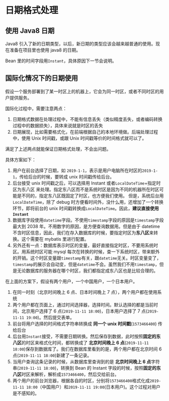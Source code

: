 # 日期格式处理

## 使用 Java8 日期

Java8 引入了新的日期类型，以后，新日期的类型应该会越来越普通的使用。现在准备在项目里也使用 java8 的日期。

Bean 里的时间字段用`Instant`，具体原因下一节会说明。

## 国际化情况下的日期使用

假设一个服务部署到了某一时区上的机器上，它会为同一时区，或者不同时区的用户提供服务。

国际化过程中，需要注意两点：

1. 日期格式数据在处理过程中，不能有信息丢失（类似精度丢失，或者编码转换过程中的数据损失），具体来说就是时区的丢失
2. 日期展现，比如需要格式化，在前端根据自己的本地环境做。后端处理过程中，使用 Unix 时间戳，或跟 Unix 时间戳等价的时间格式就可以了。

满足了上述两点就能保证日期格式处理，不会出问题。

具体方案如下：

1. 用户在前台选择了日期，如 `2019-1-1`，表示是用户电脑所在时区的`2019-1-1`，传给后台的时候，要转成 unix 时间戳传给后台。
2. 后台接受 unix 时间戳之后，可以选择用 Instant 或者`LocalDateTime`+指定时区为东八区 来处理。指定东八区而不是系统时区是因为不同的机器所在时区可能是不同的，指定东八区既固定了时区，也方便我们使用。 但是，系统后台用 `LocalDateTime`，除了 debug 时方便看时间外，没什么用，还增加了一个转换环节，即将前台的 unix 时间戳转换成`LocalDateTime`。因此，**建议直接使用`Instant`**
3. 数据库字段使用`datetime`字段。不使用`timestamp`字段的原因是`timestamp`字段最大到 2038 年。不用数字的原因，是方便查询数据用。但是由于 datetime 不含时区信息，因此，我们在存入数据库的时候，要指定时区为**东八区**来转换。这个需要在 mybatis 里进行配置。
4. 另外还有一点：数据库表示时区的变量，最好直接指定时区，不要用系统时区。用系统时区可能 mysql 每次在转换的时候，查一下系统时区，带来额外的开销。这个时区变量跟`timestamp`有关，跟`datetime`无关。时区变量变了，`timestamp`的展示会自动变，但是`datetime`不会。虽然我们不用`timestamp`，但是无论数据库的服务器在哪个时区，我们都指定成东八区也是比较合理的。

在上面的方案下，假设有两个用户，一个中国用户，一个日本用户。

1. 在同一时刻（北京时间晚上 6 点、日本时间晚上 7 点），两个用户都在使用系统
2. 两个用户都在页面上，通过时间选择器，选择时间。默认选择的都是当前时间，北京用户选择了 6 点(`2019-11-11 18:00`)，日本用户选择了 7 点(`2019-11-11 19:00`)。然后提交表单。
3. 前台将用户选择的时间格式字符串转换成 **同一个 unix 时间戳**(`1573466400`) 传给后台
4. 后台用`Instant`接受，不需要日期转换。然后保存到数据，此时按照**固定的东八区**的时区来格式化时间，都转换成了 **北京时间晚上 6 点**(`2019-11-11 18:00`)保存到数据库了。我们在数据库里看到的是，两个用户都在北京时间 6 点(`2019-11-11 18:00`)新建了一条记录。
5. 当用户查询这条记录的时候，从数据库里查询到的是 **北京时间晚上 6 点**字符串(`2019-11-11 18:00`)，转换到 Bean 的 Instant 字段的时候，按照**固定的东八区**时区来解析，解析成`1573466400`，然后交给前台。
6. 两个用户的前台浏览器，根据各自的时区，分别将`1573466400`格式化成`2019-11-11 18:00`（中国用户）和`2019-11-11 19:00`(日本用户)。这个过程对用户是不感知的。

